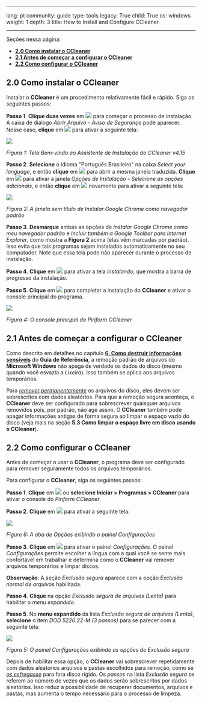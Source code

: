 

---

lang: pt
community: guide
type: tools
legacy: True
child: True
os: windows
weight: 1
depth: 3
title: How to Install and Configure CCleaner

---

Seções nessa página:

- [**2.0 Como instalar o CCleaner**](#2.0)
- [**2.1 Antes de começar a configurar o CCleaner**](#2.1)
- [**2.2 Como configurar o CCleaner**](#2.2)


<a name="2.0"></a>
## 2.0 Como instalar o CCleaner ##

Instalar o **CCleaner** é um procedimento relativamente fácil e rápido. Siga os seguintes passos:

**Passo 1**. **Clique duas vezes** em ![](/sbox/screen/ccleaner-pt/01.png) para começar o processo de instalação. A caixa de diálogo *Abrir Arquivo - Aviso de Segurança* pode aparecer.
Nesse caso, **clique** em ![](/sbox/screen/ccleaner-pt/02.png) para ativar a seguinte tela:

![](/sbox/screen/ccleaner-pt/03.png)

*Figura 1: Tela Bem-vindo ao Assistente de Instalação do CCleaner v4.15*

**Passo 2**. **Selecione** o idioma "Português Brasileiro" na caixa *Select your language*, e então **clique** em ![](/sbox/screen/ccleaner-pt/05-en.png) para abrir a mesma janela traduzida. **Clique** em ![](/sbox/screen/ccleaner-pt/05.png) para ativar a janela *Opções de Instalação - Selecione as opções adicionais*, e então **clique** em ![](/sbox/screen/ccleaner-pt/05.png) novamente para ativar a seguinte tela:

![](/sbox/screen/ccleaner-pt/07.png)

*Figura 2: A janela sem título de Instalar Google Chrome como navegador padrão*

**Passo 3**. **Desmarque** ambas as opções de *Instalar Google Chrome como meu navegador padrão* e *Incluir também a Google Toolbar para Internet Explorer*, como mostra a **Figura 2** acima (elas vêm marcadas por padrão). Isso evita que tais programas sejam instalados automaticamente no seu computador. Note que essa tela pode não aparecer durante o processo de instalação.

**Passo 4**. **Clique** em ![](/sbox/screen/ccleaner-pt/08.png) para ativar a tela *Instalando*, que mostra a barra de progresso da instalação.

**Passo 5**. **Clique** em ![](/sbox/screen/ccleaner-pt/09.png) para completar a instalação do **CCleaner** e ativar o console principal do programa.

![](/sbox/screen/ccleaner-pt/12.png)

*Figura 4: O console principal do Piriform CCleaner*


<a name="2.1"></a>
## 2.1 Antes de começar a configurar o CCleaner ##

Como descrito em detalhes no capítulo [**6. Como destruir informações sensíveis**](/pt/chapter-6) do **Guia de Referência**, a remoção padrão de arquivos do **Microsoft Windows** não apaga de verdade os dados do disco (mesmo quando você esvazia a *Lixeira*). Isso também se aplica aos arquivos temporários.

Para [*remover permanentemente*](/pt/glossary#Wiping) os arquivos do disco, eles devem ser sobrescritos com dados aleatórios. Para que a remoção segura aconteça, o **CCleaner** deve ser configurado para sobrescrever quaisquer arquivos removidos pois, por padrão, não age assim. O **CCleaner** também pode apagar informações antigas de forma segura ao limpar o espaço vazio do disco (veja mais na seção **5.3 Como limpar o espaço livre em disco usando o CCleaner**).


<a name="2.2"></a>
## 2.2 Como configurar o CCleaner ##

Antes de começar a usar o **CCleaner**, o programa deve ser configurado para remover seguramente todos os arquivos temporários.

Para configurar o **CCleaner**, siga os seguintes passos:

**Passo 1**. **Clique** em ![](/sbox/screen/ccleaner-pt/13.png) ou **selecione Iniciar > Programas > CCleaner** para ativar o console do *Piriform CCleaner*.

**Passo 2**. **Clique** em ![](/sbox/screen/ccleaner-pt/14.png) para ativar a seguinte tela:

![](/sbox/screen/ccleaner-pt/15.png)

*Figure 6: A aba de Opções exibindo o painel Configurações*

**Passo 3**. **Clique** em ![](/sbox/screen/ccleaner-pt/16.png) para ativar o painel *Configurações*. O painel *Configurações* permite escolher a língua com a qual você se sente mais confortável em trabalhar e determina como o **CCleaner** vai remover arquivos temporários e limpar discos.

**Observação**: A seção *Exclusão segura* aparece com a opção *Exclusão normal de arquivos* habilitada.

**Passo 4**. **Clique** na opção *Exclusão segura de arquivos (Lenta)* para habilitar o *menu expandido*.

**Passo 5**. No **menu expandido** da lista *Exclusão segura de arquivos (Lenta)*, **selecione** o item *DOD 5220.22-M (3 passos)* para se parecer com a seguinte tela:

![](/sbox/screen/ccleaner-pt/17.png)

*Figura 5: O painel Configurações exibindo as opções de Exclusão segura*

Depois de habilitar essa opção, o **CCleaner** vai sobrescrever repetidamente com dados aleatórios arquivos e pastas escolhidos para remoção, como se [*os esfregasse*](/pt/glossary#Wiping) para fora disco rígido. Os *passos* na lista *Exclusão segura* se referem ao número de vezes que os dados serão sobrescritos por dados aleatórios. Isso reduz a possibilidade de recuperar documentos, arquivos e pastas, mas aumenta o tempo necessário para o processo de limpeza.

